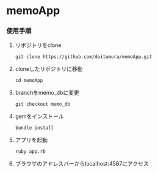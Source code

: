 # memoApp

### 使用手順
1. リポジトリをclone

    ```git clone https://github.com/doitumura/memoApp.git```

1. cloneしたリポジトリに移動

    ```cd memoApp```

1. branchをmemo_dbに変更

    ```git checkout memo_db ```

1. gemをインストール

    ```bundle install```

1. アプリを起動

    ```ruby app.rb```
    
1. ブラウザのアドレスバーからlocalhost:4567にアクセス
